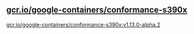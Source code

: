 
[gcr.io/google-containers/conformance-s390x](https://hub.docker.com/r/anjia0532/google-containers.conformance-s390x/tags/)
-----


[gcr.io/google-containers/conformance-s390x:v1.13.0-alpha.2](https://hub.docker.com/r/anjia0532/google-containers.conformance-s390x/tags/)


